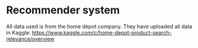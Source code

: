 # Recommender system

All data used is from the home depot company.
They have uploaded all data in Kaggle: https://www.kaggle.com/c/home-depot-product-search-relevance/overview
